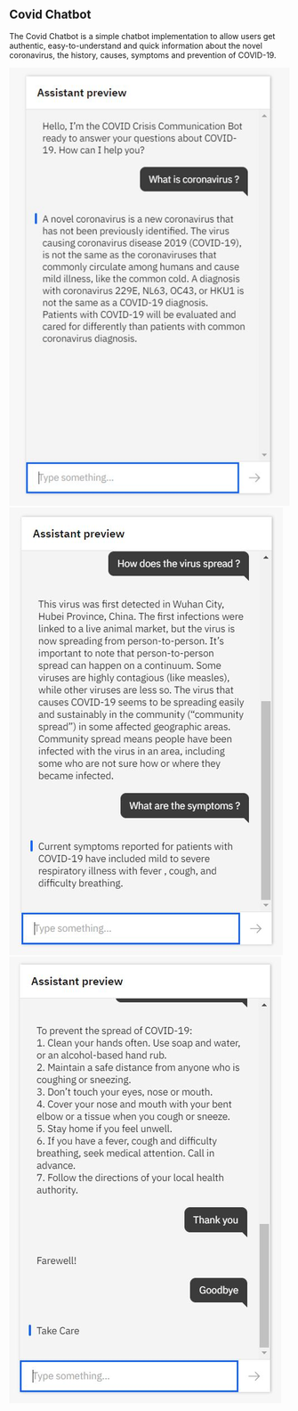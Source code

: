 ## Covid Chatbot 

The Covid Chatbot is a simple chatbot implementation to allow users get authentic, easy-to-understand and quick information about the novel coronavirus, the history, causes, symptoms and prevention of COVID-19.

![](screenshots/intro.JPG)
![](screenshots/questions.JPG)
![](screenshots/adios.JPG)
